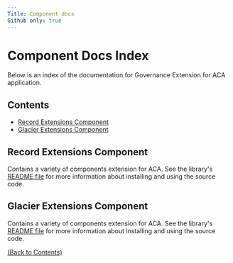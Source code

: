 ```yaml
---
Title: Component docs
Github only: true
---
```


# Component Docs Index

Below is an index of the documentation for Governance Extension for ACA application.

## Contents

-   [Record Extensions Component](#record-extensions-component)
-   [Glacier Extensions Component](#glacier-extensions-component)

## Record Extensions Component

Contains a variety of components extension for ACA.
See the library's
[README file](./record/README.md)
for more information about installing and using the source code.

## Glacier Extensions Component

Contains a variety of components extension for ACA.
See the library's
[README file](./glacier/README.md)
for more information about installing and using the source code.

[(Back to Contents)](#contents)
